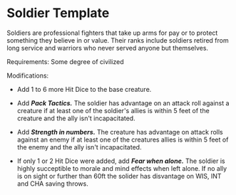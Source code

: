 # Soldier Template
Soldiers are professional fighters that take up arms for pay or to protect something they believe in or value. Their ranks include soldiers retired from long service and warriors who never served anyone but themselves.

Requirements: Some degree of civilized

Modifications:

* Add 1 to 6 more Hit Dice to the base creature.

* Add ***Pack Tactics.*** The soldier has advantage on an attack roll against a creature if at least one of the soldier's allies is within 5 feet of the creature and the ally isn't incapacitated.

* Add ***Strength in numbers.*** The creature has advantage on attack rolls against an enemy if at least one of the creatures allies is within 5 feet of the enemy and the ally isn't incapacitated.

* If only 1 or 2 Hit Dice were added, add ***Fear when alone.*** The soldier is highly succeptible to morale and mind effects when left alone. If no ally is on sight or further than 60ft the solider has disvantage on WIS, INT and CHA saving throws.

